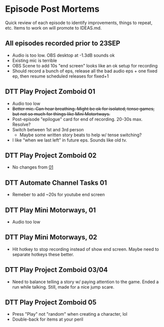 # Episode Post Mortems
Quick review of each episode to identify improvements, things to repeat, etc. Items to work on will promote to IDEAS.md.

## All episodes recorded prior to 23SEP
- Audio is too low. OBS desktop at -1.3dB sounds ok
- Existing mic is terrible
- OBS Scene to add 10s "end screen" looks like an ok setup for recording
- Should record a bunch of eps, release all the bad audio eps + one fixed ep, then resume scheduled releases for fixed+1

## DTT Play Project Zomboid 01
- Audio too low
- ~~Better mic. Can hear breathing. Might be ok for isolated, tense games, but not so much for things like Mini Motortways.~~
- Post-episode "epilogue" card for  end of recording. 20-30s max. Resolve?
- Switch between 1st and 3rd person
    - Maybe some written story beats to help w/ tense switching?
- I like “when we last left” in future eps. Sounds like old tv.

## DTT Play Project Zomboid 02
- No changes from [01](#dtt-play-project-zomboid-01)

## DTT Automate Channel Tasks 01
- Remeber to add ~20s for youtube end screen

## DTT Play Mini Motorways, 01
- Audio too low

## DTT Play Mini Motorways, 02
- Hit hotkey to stop recording instead of show end screen. Maybe need to separate hotkeys these better.

## DTT Play Project Zomboid 03/04
- Need to balance telling a story w/ paying attention to the game. Ended a run while talking. Still, made for a nice jump scare.

## DTT Play Project Zomboid 05
- Press "Play" not "random" when creating a character, lol
- Double-back for items at your peril